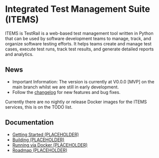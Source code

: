 # Integrated Test Management Suite (ITEMS)

ITEMS is TestRail is a web-based test management tool written in Python that can be used by software development teams to manage, track, and organize software testing efforts. It helps teams create and manage test cases, execute test runs, track test results, and generate detailed reports and analytics.

## News  

- Important Information: The version is currently at V0.0.0 [MVP] on the main branch
whilst we are still in early development.
- Follow the [changelog](ChangeLog) for new features and bug fixes.

Currently there are no nightly or release Docker images for the ITEMS services,
this is on the TODO list.

## Documentation

- [Getting Started (PLACEHOLDER)](https://github.com)
- [Building (PLACEHOLDER)](https://github.com)
- [Running via Docker (PLACEHOLDER)](https://github.com)
- [Roadmap (PLACEHOLDER)](https://github.com)